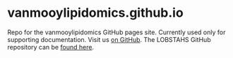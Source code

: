 # vanmooylipidomics.github.io
Repo for the vanmooylipidomics GitHub pages site. Currently used only for supporting documentation. Visit us [on GitHub](https://github.com/vanmooylipidomics). The LOBSTAHS GitHub repository can be [found here](https://github.com/vanmooylipidomics/LOBSTAHS).
